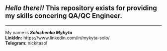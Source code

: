 <h2><i>Hello there!!</i> This repository exists for providing my skills concering QA/QC Engineer.</h2><hr>
My name is <b><i>Soloshenko Mykyta</i></b><br>
<b>LinkIdn:</b> https://www.linkedin.com/in/mykyta-solo/<br>
<b>Telegram:</b> nickitasol


